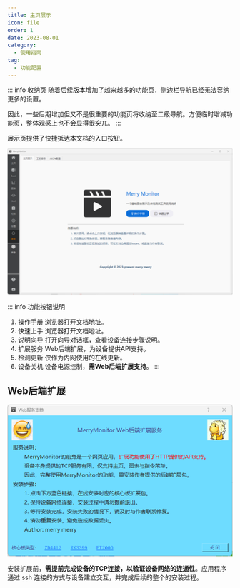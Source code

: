 ```yaml
---
title: 主页展示
icon: file
order: 1
date: 2023-08-01
category:
  - 使用指南
tag:
  - 功能配置
---
```


::: info 收纳页
随着后续版本增加了越来越多的功能页，侧边栏导航已经无法容纳更多的设置。

因此，一些后期增加但又不是很重要的功能页将收纳至二级导航。方便临时增减功能页，整体观感上也不会显得很突兀。
:::

展示页提供了快捷抵达本文档的入口按钮。

![](./assets/mainpage.png)

::: info 功能按钮说明
1. 操作手册 浏览器打开文档地址。
2. 快速上手 浏览器打开文档地址。
3. 说明向导 打开向导对话框，查看设备连接步骤说明。
4. 扩展服务 Web后端扩展，为设备提供API支持。
5. 检测更新 仅作为内网使用的在线更新。
6. 设备关机 设备电源控制，**需Web后端扩展支持**。
:::

## Web后端扩展

![](./assets/webplugin.png)

安装扩展前，**需提前完成设备的TCP连接，以验证设备网络的连通性**。应用程序通过 ssh 连接的方式与设备建立交互，并完成后续的整个的安装过程。

